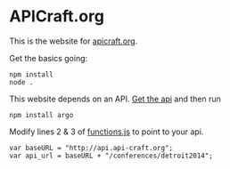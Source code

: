 # APICraft.org

This is the website for [apicraft.org](http://apicraft.org). 

Get the basics going: 

```
npm install
node .
```

This website depends on an API. [Get the api](https://github.com/apicraft/api.apicraft.org) and then run 

```
npm install argo
```

Modify lines 2 & 3 of [functions.js](https://github.com/apicraft/apicraft.org/blob/master/public/js/functions.js) to point to your api. 
```
var baseURL = "http://api.api-craft.org";
var api_url = baseURL + "/conferences/detroit2014";
```
